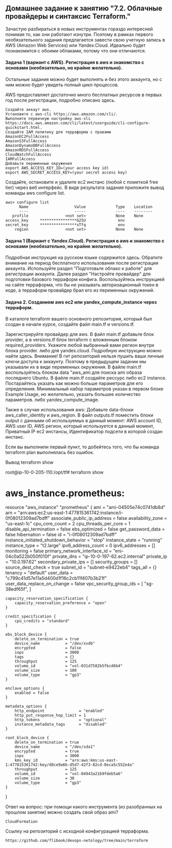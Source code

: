 ## Домашнее задание к занятию "7.2. Облачные провайдеры и синтаксис Terraform."
Зачастую разбираться в новых инструментах гораздо интересней понимая то, как они работают изнутри. Поэтому в рамках первого необязательного задания предлагается завести свою учетную запись в AWS (Amazon Web Services) или Yandex.Cloud. Идеально будет познакомится с обоими облаками, потому что они отличаются.

#### Задача 1 (вариант с AWS). Регистрация в aws и знакомство с основами (необязательно, но крайне желательно).
Остальные задания можно будет выполнять и без этого аккаунта, но с ним можно будет увидеть полный цикл процессов.

AWS предоставляет достаточно много бесплатных ресурсов в первых год после регистрации, подробно описано здесь.

    Создайте аккаут aws.
    Установите c aws-cli https://aws.amazon.com/cli/.
    Выполните первичную настройку aws-sli https://docs.aws.amazon.com/cli/latest/userguide/cli-configure-quickstart.html.
    Создайте IAM политику для терраформа c правами
    AmazonEC2FullAccess
    AmazonS3FullAccess
    AmazonDynamoDBFullAccess
    AmazonRDSFullAccess
    CloudWatchFullAccess
    IAMFullAccess
    Добавьте переменные окружения
    export AWS_ACCESS_KEY_ID=(your access key id)
    export AWS_SECRET_ACCESS_KEY=(your secret access key)

Создайте, остановите и удалите ec2 инстанс (любой с пометкой free tier) через веб интерфейс.
В виде результата задания приложите вывод команды aws configure list.

    aws> configure list
          Name                    Value             Type    Location
          ----                    -----             ----    --------
       profile                <not set>             None    None
    access_key     ****************G25U              env
    secret_key     ****************xTfq              env
        region                <not set>             None    None

#### Задача 1 (Вариант с Yandex.Cloud). Регистрация в aws и знакомство с основами (необязательно, но крайне желательно).

Подробная инструкция на русском языке содержится здесь.
Обратите внимание на период бесплатного использования после регистрации аккаунта.
Используйте раздел "Подготовьте облако к работе" для регистрации аккаунта. Далее раздел "Настройте провайдер" для подготовки базового терраформ конфига.
Воспользуйтесь инструкцией на сайте терраформа, что бы не указывать авторизационный токен в коде, а терраформ провайдер брал его из переменных окружений.

#### Задача 2. Созданием aws ec2 или yandex_compute_instance через терраформ.

В каталоге terraform вашего основного репозитория, который был создан в начале курсе, создайте файл main.tf и versions.tf.

Зарегистрируйте провайдер для aws. В файл main.tf добавьте блок provider, а в versions.tf блок terraform с вложенным блоком required_providers. Укажите любой выбранный вами регион внутри блока provider.
либо для yandex.cloud. Подробную инструкцию можно найти здесь.
Внимание! В гит репозиторий нельзя пушить ваши личные ключи доступа к аккаунту. Поэтому в предыдущем задании мы указывали их в виде переменных окружения.
В файле main.tf воспользуйтесь блоком data "aws_ami для поиска ami образа последнего Ubuntu.
В файле main.tf создайте рессурс либо ec2 instance. Постарайтесь указать как можно больше параметров для его определения. Минимальный набор параметров указан в первом блоке Example Usage, но желательно, указать большее количество параметров.
либо yandex_compute_image.

Также в случае использования aws:
Добавьте data-блоки aws_caller_identity и aws_region.
В файл outputs.tf поместить блоки output с данными об используемых в данный момент:
AWS account ID,
AWS user ID,
AWS регион, который используется в данный момент,
Приватный IP ec2 инстансы,
Идентификатор подсети в которой создан инстанс.

Если вы выполнили первый пункт, то добейтесь того, что бы команда terraform plan выполнялась без ошибок.

Вывод terraform show

root@ip-10-0-205-110:/opt/tf# terraform show
# aws_instance.prometheus:
resource "aws_instance" "prometheus" {
    ami                                  = "ami-04505e74c0741db8d"
    arn                                  = "arn:aws:ec2:us-east-1:477815361742:instance/i-0f08012309ad7bdff"
    associate_public_ip_address          = false
    availability_zone                    = "us-east-1c"
    cpu_core_count                       = 2
    cpu_threads_per_core                 = 1
    disable_api_termination              = false
    ebs_optimized                        = false
    get_password_data                    = false
    hibernation                          = false
    id                                   = "i-0f08012309ad7bdff"
    instance_initiated_shutdown_behavior = "stop"
    instance_state                       = "running"
    instance_type                        = "t2.large"
    ipv6_address_count                   = 0
    ipv6_addresses                       = []
    monitoring                           = false
    primary_network_interface_id         = "eni-04c0a522b050f010f"
    private_dns                          = "ip-10-0-197-62.ec2.internal"
    private_ip                           = "10.0.197.62"
    secondary_private_ips                = []
    security_groups                      = []
    source_dest_check                    = true
    subnet_id                            = "subnet-e9422eb4"
    tags_all                             = {}
    tenancy                              = "default"
    user_data                            = "c799c41d57e11a5d400d1f16c2cb11f407b3b21f"
    user_data_replace_on_change          = false
    vpc_security_group_ids               = [
        "sg-38edf65f",
    ]

    capacity_reservation_specification {
        capacity_reservation_preference = "open"
    }

    credit_specification {
        cpu_credits = "standard"
    }

    ebs_block_device {
        delete_on_termination = true
        device_name           = "/dev/xvdb"
        encrypted             = false
        iops                  = 3000
        tags                  = {}
        throughput            = 125
        volume_id             = "vol-031d7582b5fbcd6b4"
        volume_size           = 100
        volume_type           = "gp3"
    }

    enclave_options {
        enabled = false
    }

    metadata_options {
        http_endpoint               = "enabled"
        http_put_response_hop_limit = 1
        http_tokens                 = "optional"
        instance_metadata_tags      = "disabled"
    }

    root_block_device {
        delete_on_termination = true
        device_name           = "/dev/sda1"
        encrypted             = true
        iops                  = 3000
        kms_key_id            = "arn:aws:kms:us-east-1:477815361742:key/d8ce9a6b-d5d7-42f3-82cd-0eca5c552e4a"
        throughput            = 125
        volume_id             = "vol-04943a21b9fdeb5a6"
        volume_size           = 30
        volume_type           = "gp3"
    }
}



Ответ на вопрос: при помощи какого инструмента (из разобранных на прошлом занятии) можно создать свой образ ami?
    
    CloudFormation    

Ссылку на репозиторий с исходной конфигурацией терраформа.

    https://github.com/flibook/devops-netology/tree/main/terraform